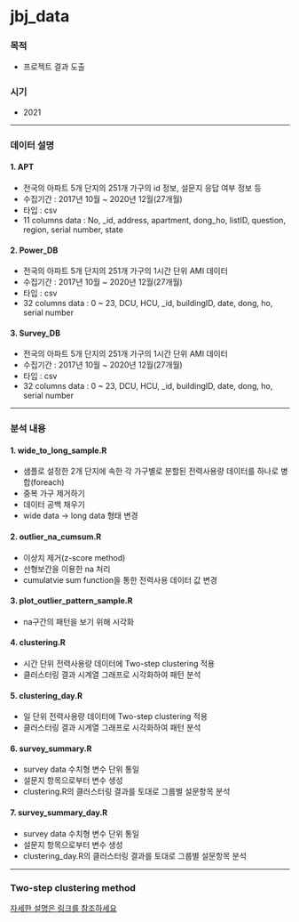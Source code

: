 # jbj_data

### 목적
- 프로젝트 결과 도출

### 시기
- 2021

---
### 데이터 설명
#### 1. APT
- 전국의 아파트 5개 단지의 251개 가구의 id 정보, 설문지 응답 여부 정보 등
- 수집기간 : 2017년 10월 ~ 2020년 12월(27개월)
- 타입 : csv
- 11 columns data : No, _id, address, apartment, dong_ho, listID, question, region, serial number, state

#### 2. Power_DB
- 전국의 아파트 5개 단지의 251개 가구의 1시간 단위 AMI 데이터
- 수집기간 : 2017년 10월 ~ 2020년 12월(27개월)
- 타입 : csv
- 32 columns data : 0 ~ 23, DCU, HCU, _id, buildingID, date, dong, ho, serial number

#### 3. Survey_DB
- 전국의 아파트 5개 단지의 251개 가구의 1시간 단위 AMI 데이터
- 수집기간 : 2017년 10월 ~ 2020년 12월(27개월)
- 타입 : csv
- 32 columns data : 0 ~ 23, DCU, HCU, _id, buildingID, date, dong, ho, serial number

---
### 분석 내용
#### 1. wide_to_long_sample.R
- 샘플로 설정한 2개 단지에 속한 각 가구별로 분할된 전력사용량 데이터를 하나로 병합(foreach)
- 중복 가구 제거하기
- 데이터 공백 채우기
- wide data -> long data 형태 변경

#### 2. outlier_na_cumsum.R
- 이상치 제거(z-score method)
- 선형보간을 이용한 na 처리
- cumulatvie sum function을 통한 전력사용 데이터 값 변경

#### 3. plot_outlier_pattern_sample.R
- na구간의 패턴을 보기 위해 시각화

#### 4. clustering.R
- 시간 단위 전력사용량 데이터에 Two-step clustering 적용
- 클러스터링 결과 시계열 그래프로 시각화하여 패턴 분석

#### 5. clustering_day.R
- 일 단위 전력사용량 데이터에 Two-step clustering 적용
- 클러스터링 결과 시계열 그래프로 시각화하여 패턴 분석

#### 6. survey_summary.R
- survey data 수치형 변수 단위 통일
- 설문지 항목으로부터 변수 생성
- clustering.R의 클러스터링 결과를 토대로 그룹별 설문항목 분석

#### 7. survey_summary_day.R
- survey data 수치형 변수 단위 통일
- 설문지 항목으로부터 변수 생성
- clustering_day.R의 클러스터링 결과를 토대로 그룹별 설문항목 분석

---
### Two-step clustering method
[자세한 설명은 링크를 참조하세요]()

